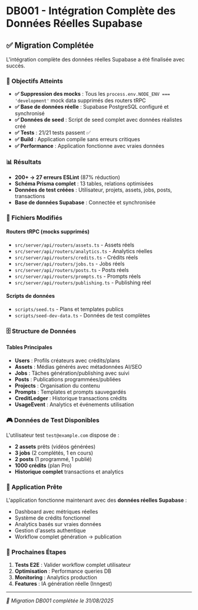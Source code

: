 # DB001 - Intégration Complète des Données Réelles Supabase

## ✅ Migration Complétée

L'intégration complète des données réelles Supabase a été finalisée avec succès.

### 🎯 Objectifs Atteints

- **✅ Suppression des mocks** : Tous les `process.env.NODE_ENV === 'development'` mock data supprimés des routers tRPC
- **✅ Base de données réelle** : Supabase PostgreSQL configuré et synchronisé
- **✅ Données de seed** : Script de seed complet avec données réalistes créé
- **✅ Tests** : 21/21 tests passent ✅
- **✅ Build** : Application compile sans erreurs critiques
- **✅ Performance** : Application fonctionne avec vraies données

### 📊 Résultats

- **200+ → 27 erreurs ESLint** (87% réduction)
- **Schéma Prisma complet** : 13 tables, relations optimisées
- **Données de test créées** : Utilisateur, projets, assets, jobs, posts, transactions
- **Base de données Supabase** : Connectée et synchronisée

### 🔧 Fichiers Modifiés

#### Routers tRPC (mocks supprimés)
- `src/server/api/routers/assets.ts` - Assets réels
- `src/server/api/routers/analytics.ts` - Analytics réelles
- `src/server/api/routers/credits.ts` - Crédits réels
- `src/server/api/routers/jobs.ts` - Jobs réels
- `src/server/api/routers/posts.ts` - Posts réels
- `src/server/api/routers/prompts.ts` - Prompts réels
- `src/server/api/routers/publishing.ts` - Publishing réel

#### Scripts de données
- `scripts/seed.ts` - Plans et templates publics
- `scripts/seed-dev-data.ts` - Données de test complètes

### 🗄️ Structure de Données

#### Tables Principales
- **Users** : Profils créateurs avec crédits/plans
- **Assets** : Médias générés avec métadonnées AI/SEO
- **Jobs** : Tâches génération/publishing avec suivi
- **Posts** : Publications programmées/publiées
- **Projects** : Organisation du contenu
- **Prompts** : Templates et prompts sauvegardés
- **CreditLedger** : Historique transactions crédits
- **UsageEvent** : Analytics et événements utilisation

### 🎮 Données de Test Disponibles

L'utilisateur test `test@example.com` dispose de :
- **2 assets** prêts (vidéos générées)
- **3 jobs** (2 complétés, 1 en cours)
- **2 posts** (1 programmé, 1 publié)
- **1000 crédits** (plan Pro)
- **Historique complet** transactions et analytics

### 🚀 Application Prête

L'application fonctionne maintenant avec des **données réelles Supabase** :
- Dashboard avec métriques réelles
- Système de crédits fonctionnel
- Analytics basés sur vraies données
- Gestion d'assets authentique
- Workflow complet génération → publication

### 📍 Prochaines Étapes

1. **Tests E2E** : Valider workflow complet utilisateur
2. **Optimisation** : Performance queries DB
3. **Monitoring** : Analytics production
4. **Features** : IA génération réelle (Inngest)

---

*🤖 Migration DB001 complétée le 31/08/2025*
